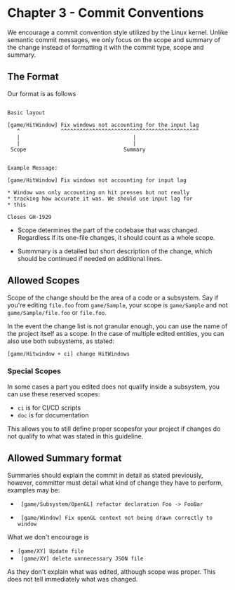 # Chapter 3 - Commit Conventions

We encourage a commit convention style utilized by the Linux kernel. Unlike semantic commit messages, we only focus on the scope and summary of the change instead of formatting it with the commit type, scope and summary. 

## The Format

Our format is as follows


```

Basic layout

[game/HitWindow] Fix windows not accounting for the input lag
   ^             ^^^^^^^^^^^^^^^^^^^^^^^^^^^^^^^^^^^^^^^^^^^^
   |                                    |
   |                                    |
 Scope                               Summary


Example Message:

[game/HitWindow] Fix windows not accounting for input lag

* Window was only accounting on hit presses but not really
* tracking how accurate it was. We should use input lag for
* this

Closes GH-1929
```

 - Scope determines the part of the codebase that was changed. Regardless if its one-file changes, it should count as a whole scope.
 
 - Summmary is a detailed but short description of the change, which should be continued if needed on additional lines.
 
 ## Allowed Scopes
 
 Scope of the change should be the area of a code or a subsystem. Say if you're editing `file.foo` from `game/Sample`, your scope is `game/Sample` and not `game/Sample/file.foo` or `file.foo`.
 
 In the event the change list is not granular enough, you can use the name of the project itself as a scope. In the case of multiple edited entities, you can also use both subsystems, as stated:
 
 ```
 [game/Hitwindow + ci] change HitWindows
 ```
 
 ### Special Scopes
 
 In some cases a part you edited does not qualify inside a subsystem, you can use these reserved scopes:
 
 - `ci` is for CI/CD scripts
 - `doc` is for documentation 
 
 This allows you to still define proper scopesfor your project if changes do not qualify to what was stated in this guideline.
 
 ## Allowed Summary format
 
 Summaries should explain the commit in detail as stated previously, however, committer must detail what kind of change they have to perform, examples may be:
 
 - `` [game/Subsystem/OpenGL] refactor declaration Foo -> FooBar``
 
 - `` [game/Window] Fix openGL context not being drawn correctly to window``
 
 What we don't encourage is
 
 - ``[game/XY] Update file``
 - `` [game/XY] delete unnnecessary JSON file``
 
 
 As they don't explain what was edited, although scope was proper. This does not tell immediately what was changed.
